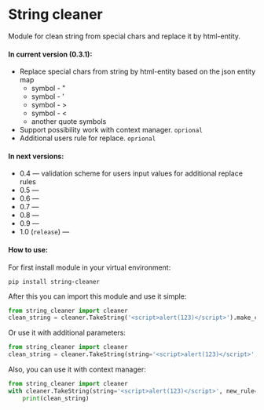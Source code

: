 # String cleaner
Module for clean string from special chars and replace it by html-entity.

#### In current version (0.3.1):
* Replace special chars from string by html-entity based on the json entity map
    * symbol - "
    * symbol - '
    * symbol - >
    * symbol - <
    * another quote symbols
* Support possibility work with context manager. `oprional`
* Additional users rule for replace. `oprional`

#### In next versions:
* 0.4 — validation scheme for users input values for additional replace rules
* 0.5 —
* 0.6 —
* 0.7 —
* 0.8 —
* 0.9 —
* 1.0 (`release`) —

#### How to use:
For first install module in your virtual environment:
```commandline
pip install string-cleaner
```
After this you can import this module and use it simple:
```python
from string_cleaner import cleaner
clean_string = cleaner.TakeString('<script>alert(123)</script>').make_clean_string()
```

Or use it with additional parameters:
```python
from string_cleaner import cleaner
clean_string = cleaner.TakeString(string='<script>alert(123)</script>', new_rule={"(": "|", ")": "|"}).make_clean_string()
```

Also, you can use it with context manager:
```python
from string_cleaner import cleaner
with cleaner.TakeString(string='<script>alert(123)</script>', new_rule={"(": "|", ")": "|"}) as clean_string:
    print(clean_string)
```
